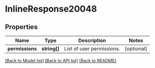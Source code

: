 # InlineResponse20048

## Properties
Name | Type | Description | Notes
------------ | ------------- | ------------- | -------------
**permissions** | **string[]** | List of user permissions. | [optional] 

[[Back to Model list]](../README.md#documentation-for-models) [[Back to API list]](../README.md#documentation-for-api-endpoints) [[Back to README]](../README.md)


